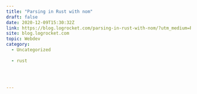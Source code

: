 ```yaml
---
title: "Parsing in Rust with nom"
draft: false
date: 2020-12-09T15:30:32Z
link: https://blog.logrocket.com/parsing-in-rust-with-nom/?utm_medium=RSS&utm_source=hune
site: blog.logrocket.com
topic: Webdev
category:
  - Uncategorized
  
  - rust
  
   
  

---
```

